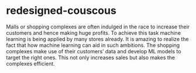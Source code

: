 # redesigned-couscous
Malls or shopping complexes are often indulged in the race to increase their customers and hence making huge profits. 
To achieve this task machine learning is being applied by many stores already.
It is amazing to realize the fact that how machine learning can aid in such ambitions.
The shopping complexes make use of their customers’ data and develop ML models to target the right ones.
This not only increases sales but also makes the complexes efficient.
